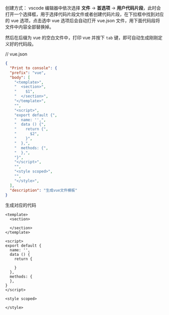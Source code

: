 
创建方式：
vscode 编辑器中依次选择 **文件** -> **首选项** -> **用户代码片段**，此时会打开一个选择框，用于选择代码片段文件或者创建代码片段，在下拉框中找到对应的 vue 选项，点击选中 vue 选项后会自动打开 vue.json 文件，用下面代码段将文件中内容全部替换掉。

然后在后缀为 vue 的空白文件中，打印 vue 并按下 `tab` 键，即可自动生成刚刚定义好的代码段。

// vue.json
```json
{
  "Print to console": {
  "prefix": "vue",
  "body": [
    "<template>",
    "  <section>",
    "    $1",
    "  </section>",
    "</template>",
    "",
    "<script>",
    "export default {",
    "  name: '',",
    "  data () {",
    "    return {",
    "      $2",
    "    }",
    "  },",
    "  methods: {",
    "  },",
    "}",
    "</script>",
    "",
    "<style scoped>",
    "",
    "</style>",
  ],
  "description": "生成vue文件模板"
}
```

生成对应的代码

```vue
<template>
  <section>
    
  </section>
</template>

<script>
export default {
  name: '',
  data () {
    return {
      
    }
  },
  methods: {
  },
}
</script>

<style scoped>

</style>
```
